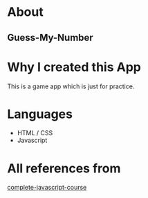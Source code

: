# About

## Guess-My-Number

# Why I created this App

This is a game app which is just for practice.

# Languages

- HTML / CSS
- Javascript

# All references from

[complete-javascript-course](https://github.com/jonasschmedtmann/complete-javascript-course)

